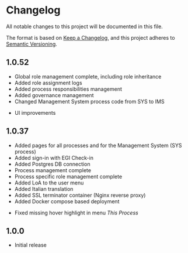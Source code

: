 # Changelog

All notable changes to this project will be documented in this file.

The format is based on [Keep a Changelog](https://keepachangelog.com/en/1.0.0/),
and this project adheres to
[Semantic Versioning](https://semver.org/spec/v2.0.0.html).

## 1.0.52
- Global role management complete, including role inheritance
- Added role assignment logs
- Added process responsibilities management
- Added governance management
- Changed Management System process code from SYS to IMS

* UI improvements

## 1.0.37
- Added pages for all processes and for the Management System (SYS process)
- Added sign-in with EGI Check-in
- Added Postgres DB connection
- Process management complete
- Process specific role management complete
- Added LoA to the user menu
- Added Italian translation
- Added SSL terminator container (Nginx reverse proxy)
- Added Docker compose based deployment

* Fixed missing hover highlight in menu _This Process_

## 1.0.0
- Initial release
